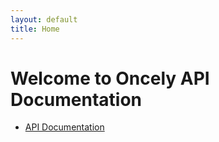 ```yaml
---
layout: default
title: Home
---
```


# Welcome to Oncely API Documentation

- [API Documentation](Oncely_API.html)